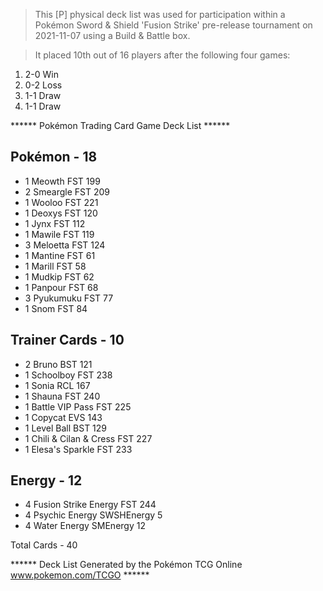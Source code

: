 > This [P] physical deck list was used for participation within a Pokémon Sword & Shield 'Fusion Strike' pre-release tournament on 2021-11-07 using a Build & Battle box.

> It placed 10th out of 16 players after the following four games:
1. 2-0 Win
2. 0-2 Loss
3. 1-1 Draw
4. 1-1 Draw

****** Pokémon Trading Card Game Deck List ******

## Pokémon - 18

* 1 Meowth FST 199
* 2 Smeargle FST 209
* 1 Wooloo FST 221
* 1 Deoxys FST 120
* 1 Jynx FST 112
* 1 Mawile FST 119
* 3 Meloetta FST 124
* 1 Mantine FST 61
* 1 Marill FST 58
* 1 Mudkip FST 62
* 1 Panpour FST 68
* 3 Pyukumuku FST 77
* 1 Snom FST 84

## Trainer Cards - 10

* 2 Bruno BST 121
* 1 Schoolboy FST 238
* 1 Sonia RCL 167
* 1 Shauna FST 240
* 1 Battle VIP Pass FST 225
* 1 Copycat EVS 143
* 1 Level Ball BST 129
* 1 Chili & Cilan & Cress FST 227
* 1 Elesa's Sparkle FST 233

## Energy - 12

* 4 Fusion Strike Energy FST 244
* 4 Psychic Energy SWSHEnergy 5
* 4 Water Energy SMEnergy 12

Total Cards - 40

****** Deck List Generated by the Pokémon TCG Online www.pokemon.com/TCGO ******
